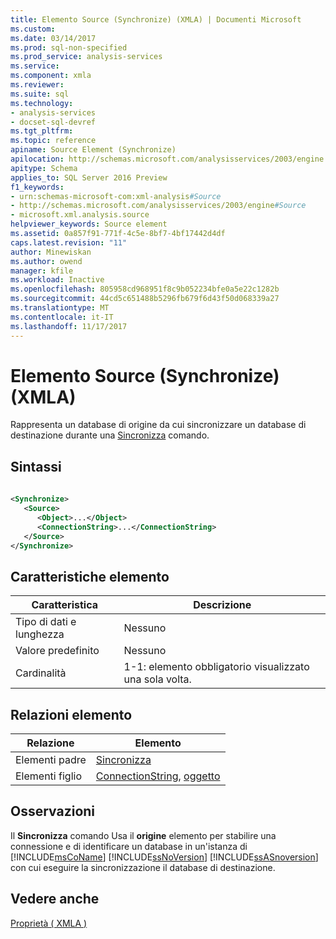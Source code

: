 ```yaml
---
title: Elemento Source (Synchronize) (XMLA) | Documenti Microsoft
ms.custom: 
ms.date: 03/14/2017
ms.prod: sql-non-specified
ms.prod_service: analysis-services
ms.service: 
ms.component: xmla
ms.reviewer: 
ms.suite: sql
ms.technology:
- analysis-services
- docset-sql-devref
ms.tgt_pltfrm: 
ms.topic: reference
apiname: Source Element (Synchronize)
apilocation: http://schemas.microsoft.com/analysisservices/2003/engine
apitype: Schema
applies_to: SQL Server 2016 Preview
f1_keywords:
- urn:schemas-microsoft-com:xml-analysis#Source
- http://schemas.microsoft.com/analysisservices/2003/engine#Source
- microsoft.xml.analysis.source
helpviewer_keywords: Source element
ms.assetid: 0a857f91-771f-4c5e-8bf7-4bf17442d4df
caps.latest.revision: "11"
author: Minewiskan
ms.author: owend
manager: kfile
ms.workload: Inactive
ms.openlocfilehash: 805958cd968951f8c9b052234bfe0a5e22c1282b
ms.sourcegitcommit: 44cd5c651488b5296fb679f6d43f50d068339a27
ms.translationtype: MT
ms.contentlocale: it-IT
ms.lasthandoff: 11/17/2017
---
```

# <a name="source-element-synchronize-xmla"></a>Elemento Source (Synchronize) (XMLA)
  Rappresenta un database di origine da cui sincronizzare un database di destinazione durante una [Sincronizza](../../../analysis-services/xmla/xml-elements-commands/synchronize-element-xmla.md) comando.  
  
## <a name="syntax"></a>Sintassi  
  
```xml  
  
<Synchronize>  
   <Source>  
      <Object>...</Object>  
      <ConnectionString>...</ConnectionString>  
   </Source>  
</Synchronize>  
```  
  
## <a name="element-characteristics"></a>Caratteristiche elemento  
  
|Caratteristica|Descrizione|  
|--------------------|-----------------|  
|Tipo di dati e lunghezza|Nessuno|  
|Valore predefinito|Nessuno|  
|Cardinalità|1-1: elemento obbligatorio visualizzato una sola volta.|  
  
## <a name="element-relationships"></a>Relazioni elemento  
  
|Relazione|Elemento|  
|------------------|-------------|  
|Elementi padre|[Sincronizza](../../../analysis-services/xmla/xml-elements-commands/synchronize-element-xmla.md)|  
|Elementi figlio|[ConnectionString](../../../analysis-services/xmla/xml-elements-properties/connectionstring-element-xmla.md), [oggetto](../../../analysis-services/xmla/xml-elements-properties/object-element-xmla.md)|  
  
## <a name="remarks"></a>Osservazioni  
 Il **Sincronizza** comando Usa il **origine** elemento per stabilire una connessione e di identificare un database in un'istanza di [!INCLUDE[msCoName](../../../includes/msconame-md.md)] [!INCLUDE[ssNoVersion](../../../includes/ssnoversion-md.md)] [!INCLUDE[ssASnoversion](../../../includes/ssasnoversion-md.md)] con cui eseguire la sincronizzazione il database di destinazione.  
  
## <a name="see-also"></a>Vedere anche  
 [Proprietà &#40; XMLA &#41;](../../../analysis-services/xmla/xml-elements-properties/xml-elements-properties.md)  
  
  
